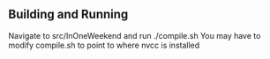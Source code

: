 Building and Running
---------------------
Navigate to src/InOneWeekend and run ./compile.sh
You may have to modify compile.sh to point to where nvcc is installed

